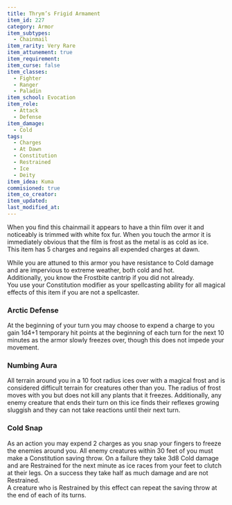 ```yaml
---
title: Thrym’s Frigid Armament
item_id: 227
category: Armor
item_subtypes: 
  - Chainmail
item_rarity: Very Rare
item_attunement: true
item_requirement: 
item_curse: false
item_classes: 
  - Fighter
  - Ranger
  - Paladin
item_school: Evocation
item_role: 
  - Attack
  - Defense
item_damage: 
  - Cold
tags:
  - Charges
  - At Dawn
  - Constitution
  - Restrained
  - Ice
  - Deity
item_idea: Kuma
commisioned: true
item_co_creator: 
item_updated: 
last_modified_at: 
---
```


When you find this chainmail it appears to have a thin film over it and noticeably is trimmed with white fox fur. When you touch the armor it is immediately obvious that the film is frost as the metal is as cold as ice.  
This item has 5 charges and regains all expended charges at dawn.

While you are attuned to this armor you have resistance to Cold damage and are impervious to extreme weather, both cold and hot.  
Additionally, you know the <magic-spell>Frostbite</magic-spell>  cantrip if you did not already.  
You use your Constitution modifier as your spellcasting ability for all magical effects of this item if you are not a spellcaster.

### Arctic Defense

At the beginning of your turn you may choose to expend a charge to you gain 1d4+1 temporary hit points at the beginning of each turn for the next 10 minutes as the armor slowly freezes over, though this does not impede your movement.

### Numbing Aura

All terrain around you in a 10 foot radius ices over with a magical frost and is considered difficult terrain for creatures other than you. The radius of frost moves with you but does not kill any plants that it freezes. Additionally, any enemy creature that ends their turn on this ice finds their reflexes growing sluggish and they can not take reactions until their next turn.

### Cold Snap

As an action you may expend 2 charges as you snap your fingers to freeze the enemies around you. All enemy creatures within 30 feet of you must make a Constitution saving throw. On a failure they take 3d8 Cold damage and are Restrained for the next minute as ice races from your feet to clutch at their legs. On a success they take half as much damage and are not Restrained.  
A creature who is Restrained by this effect can repeat the saving throw at the end of each of its turns.
